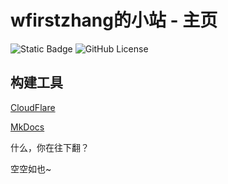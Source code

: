# wfirstzhang的小站 - 主页

![Static Badge](https://img.shields.io/badge/Python-3.8-blue) 
![GitHub License](https://img.shields.io/github/license/WFZ7789/Luogu_wfirstzhang)

## 构建工具

[CloudFlare](https://www.cloudflare.com/)

[MkDocs](https://github.com/mkdocs/mkdocs)

什么，你在往下翻？

空空如也~
